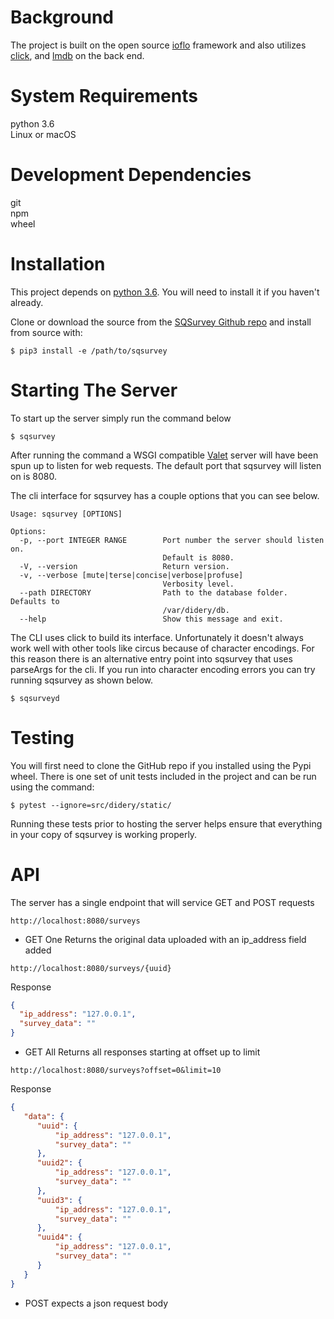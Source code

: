 Background
==========
The project is built on the open source [ioflo](https://github.com/ioflo) framework and also utilizes [click](http://click.pocoo.org/5/), and [lmdb](https://lmdb.readthedocs.io/en/release/) on the back end.

System Requirements
===================
python 3.6  
Linux or macOS  

Development Dependencies
========================
git  
npm  
wheel  

Installation
============

This project depends on [python 3.6](https://www.python.org/downloads/).  You will need to install it if you haven't already.

Clone or download the source from the [SQSurvey Github repo](https://github.com/reputage/SQSurvey) and install from source with:
```
$ pip3 install -e /path/to/sqsurvey
```

Starting The Server
==================
To start up the server simply run the command below

```
$ sqsurvey
```
After running the command a WSGI compatible [Valet](https://github.com/ioflo/ioflo/blob/master/ioflo/aio/http/serving.py) server will have been spun up to listen for web requests.  The default port that sqsurvey will listen on is 8080.

The cli interface for sqsurvey has a couple options that you can see below.

```
Usage: sqsurvey [OPTIONS]

Options:
  -p, --port INTEGER RANGE        Port number the server should listen on.
                                  Default is 8080.
  -V, --version                   Return version.
  -v, --verbose [mute|terse|concise|verbose|profuse]
                                  Verbosity level.
  --path DIRECTORY                Path to the database folder. Defaults to
                                  /var/didery/db.
  --help                          Show this message and exit.

```

The CLI uses click to build its interface.  Unfortunately it doesn't always work well with other tools like circus because of character encodings. For this reason there is an alternative entry point into sqsurvey that uses parseArgs for the cli.  If you run into character encoding errors you can try running sqsurvey as shown below.
```
$ sqsurveyd
```

Testing
=======
You will first need to clone the GitHub repo if you installed using the Pypi wheel. There is one set of unit tests included in the project and can be run using the command:
```
$ pytest --ignore=src/didery/static/
```

Running these tests prior to hosting the server helps ensure that everything in your copy of sqsurvey is working properly.


API
===
The server has a single endpoint that will service GET and POST requests
```
http://localhost:8080/surveys
```

* GET One
Returns the original data uploaded with an ip_address field added
```
http://localhost:8080/surveys/{uuid}
```
Response
```json
{
  "ip_address": "127.0.0.1",
  "survey_data": ""
}
```

* GET All
Returns all responses starting at offset up to limit
```
http://localhost:8080/surveys?offset=0&limit=10
```
Response
```json
{
   "data": {
      "uuid": {
          "ip_address": "127.0.0.1",
          "survey_data": ""
      },
      "uuid2": {
          "ip_address": "127.0.0.1",
          "survey_data": ""
      },
      "uuid3": {
          "ip_address": "127.0.0.1",
          "survey_data": ""
      },
      "uuid4": {
          "ip_address": "127.0.0.1",
          "survey_data": ""
      }
   }
}
```


* POST expects a json request body